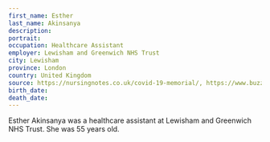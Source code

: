 ```yaml
---
first_name: Esther
last_name: Akinsanya
description: 
portrait: 
occupation: Healthcare Assistant
employer: Lewisham and Greenwich NHS Trust
city: Lewisham
province: London
country: United Kingdom
source: https://nursingnotes.co.uk/covid-19-memorial/, https://www.buzzfeednews.com/article/adeonibada/coronavirus-victim-esther-akinsanya
birth_date: 
death_date: 
---
```


Esther Akinsanya was a healthcare assistant at Lewisham and Greenwich NHS Trust. She was 55 years old. 

<!-- She's also reportedly a Nurse at Queen Elizabeth Hospital in London. Not sure which is correct. -->